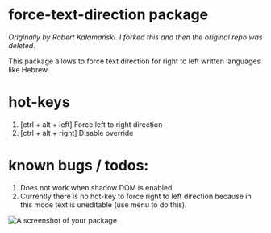 # force-text-direction package

_Originally by Robert Kałamański. I forked this and then the original repo was deleted._

This package allows to force text direction for right to left written languages like Hebrew.

# hot-keys

1. [ctrl + alt + left] Force left to right direction
2. [ctrl + alt + right] Disable override

# known bugs / todos:

1. Does not work when shadow DOM is enabled.
2. Currently there is no hot-key to force right to left direction because in this mode text is uneditable (use menu to do this).

![A screenshot of your package](https://raw.githubusercontent.com/cmosespl/force-text-direction/master/screenshot.png)
